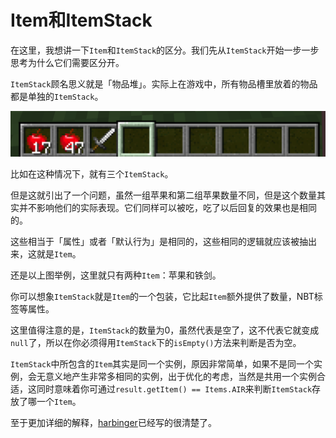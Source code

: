 # Item和ItemStack
在这里，我想讲一下`Item`和`ItemStack`的区分。我们先从`ItemStack`开始一步一步思考为什么它们需要区分开。

`ItemStack`顾名思义就是「物品堆」。实际上在游戏中，所有物品槽里放着的物品都是单独的`ItemStack`。

![image-20200428080226198](itemstack.assets/image-20200428080226198.png)

比如在这种情况下，就有三个`ItemStack`。

但是这就引出了一个问题，虽然一组苹果和第二组苹果数量不同，但是这个数量其实并不影响他们的实际表现。它们同样可以被吃，吃了以后回复的效果也是相同的。

这些相当于「属性」或者「默认行为」是相同的，这些相同的逻辑就应该被抽出来，这就是`Item`。

还是以上图举例，这里就只有两种`Item`：苹果和铁剑。

你可以想象`ItemStack`就是`Item`的一个包装，它比起`Item`额外提供了数量，NBT标签等属性。

这里值得注意的是，`ItemStack`的数量为0，虽然代表是空了，这不代表它就变成`null`了，所以在你必须得用`ItemStack`下的`isEmpty()`方法来判断是否为空。

`ItemStack`中所包含的`Item`其实是同一个实例，原因非常简单，如果不是同一个实例，会无意义地产生非常多相同的实例，出于优化的考虑，当然是共用一个实例合适，这同时意味着你可通过`result.getItem() == Items.AIR`来判断`ItemStack`存放了哪一个`Item`。

至于更加详细的解释，[harbinger](https://harbinger.covertdragon.team/chapter-04/item-stack.html)已经写的很清楚了。

